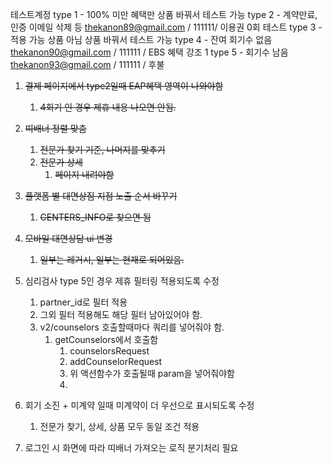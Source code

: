 테스트계정
type 1 - 100% 미만 혜택만
	상품 바꿔서 테스트 가능
type 2 - 계약만료, 인증 이메일 삭제 등
	thekanon89@gmail.com / 111111/ 이용권 0회 테스트
type 3 - 적용 가능 상품 아님
	상품 바꿔서 테스트 가능
type 4 - 잔여 회기수 없음
	thekanon90@gmail.com / 111111 / EBS 혜택 강조 1
type 5 - 회기수 남음
	thekanon93@gmail.com / 111111 / 후불


1. ~~결제 페이지에서 type2일때 EAP혜택 영역이 나와야함~~
	1. ~~4회기 인 경우 제휴 내용 나오면 안됨.~~
2. ~~띠배너 정렬 맞춤~~
	1. ~~전문가 찾기 기준, 나머지를 맞추기~~
	2. ~~전문가 상세~~
		1. ~~페이지 내려야함~~

3. ~~플랫폼 별 대면상짐 지점 노출 순서 바꾸기~~
	1. ~~CENTERS_INFO로 찾으면 됨~~
4. ~~모바일 대면상담 ui 변경~~
	1. ~~일부는 레거시, 일부는 현재로 되어있음.~~
5. 심리검사 type 5인 경우 제휴 필터링 적용되도록 수정
	1. partner_id로 필터 적용
	2. 그외 필터 적용해도 해당 필터 남아있어야 함.
	3. v2/counselors 호출할때마다 쿼리를 넣어줘야 함.
		1. getCounselors에서 호출함
			1. counselorsRequest
			2. addCounselorRequest
			3. 위 액션함수가 호출될때 param을 넣어줘야함
			4. 


1. 회기 소진 + 미계약 일때 미계약이 더 우선으로 표시되도록 수정
	1. 전문가 찾기, 상세, 상품 모두 동일 조건 적용
2. 로그인 시 화면에 따라 띠배너 가져오는 로직 분기처리 필요